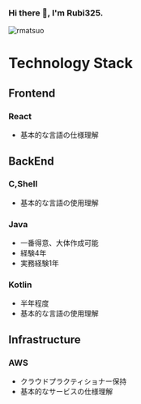 ### Hi there 👋, I'm Rubi325.
![rmatsuo](https://imgur.com/a/fXcEa0E "my-profile")

# Technology Stack

## Frontend
### React
- 基本的な言語の仕様理解

## BackEnd

### C,Shell
- 基本的な言語の使用理解

### Java
- 一番得意、大体作成可能
- 経験4年
- 実務経験1年

### Kotlin
- 半年程度
- 基本的な言語の使用理解

## Infrastructure
### AWS
- クラウドプラクティショナー保持
- 基本的なサービスの仕様理解
